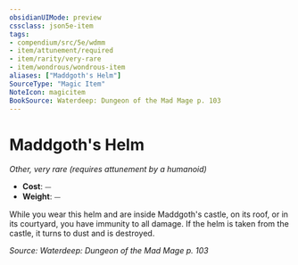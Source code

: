 ```yaml
---
obsidianUIMode: preview
cssclass: json5e-item
tags:
- compendium/src/5e/wdmm
- item/attunement/required
- item/rarity/very-rare
- item/wondrous/wondrous-item
aliases: ["Maddgoth's Helm"]
SourceType: "Magic Item"
NoteIcon: magicitem
BookSource: Waterdeep: Dungeon of the Mad Mage p. 103
---
```

# Maddgoth's Helm
*Other, very rare (requires attunement by a humanoid)*  

- **Cost**: ⏤
- **Weight**: ⏤

While you wear this helm and are inside Maddgoth's castle, on its roof, or in its courtyard, you have immunity to all damage. If the helm is taken from the castle, it turns to dust and is destroyed.

*Source: Waterdeep: Dungeon of the Mad Mage p. 103*